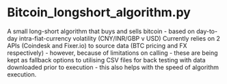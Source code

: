 # Bitcoin_longshort_algorithm.py
A small long-short algorithm that buys and sells bitcoin - based on day-to-day intra-fiat-currency volatility (CNY/INR/GBP v USD)
Currently relies on 2 APIs (Coindesk and Fixer.io) to source data (BTC pricing and FX respectively) - however, because of limitations on calling - these are being
kept as fallback options to utilising CSV files for back testing with data downloaded prior to execution - this also helps with 
the speed of algorithm execution.

